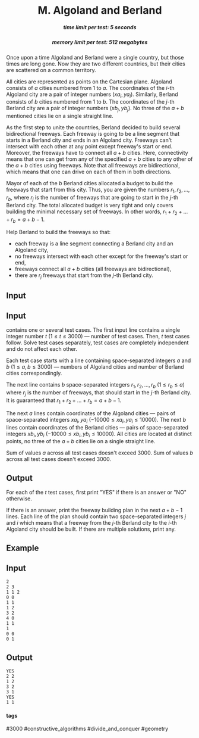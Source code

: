 <h1 style='text-align: center;'> M. Algoland and Berland</h1>

<h5 style='text-align: center;'>time limit per test: 5 seconds</h5>
<h5 style='text-align: center;'>memory limit per test: 512 megabytes</h5>

Once upon a time Algoland and Berland were a single country, but those times are long gone. Now they are two different countries, but their cities are scattered on a common territory.

All cities are represented as points on the Cartesian plane. Algoland consists of $a$ cities numbered from $1$ to $a$. The coordinates of the $i$-th Algoland city are a pair of integer numbers $(xa_i, ya_i)$. Similarly, Berland consists of $b$ cities numbered from $1$ to $b$. The coordinates of the $j$-th Berland city are a pair of integer numbers $(xb_j, yb_j)$. No three of the $a+b$ mentioned cities lie on a single straight line.

As the first step to unite the countries, Berland decided to build several bidirectional freeways. Each freeway is going to be a line segment that starts in a Berland city and ends in an Algoland city. Freeways can't intersect with each other at any point except freeway's start or end. Moreover, the freeways have to connect all $a+b$ cities. Here, connectivity means that one can get from any of the specified $a+b$ cities to any other of the $a+b$ cities using freeways. Note that all freeways are bidirectional, which means that one can drive on each of them in both directions.

Mayor of each of the $b$ Berland cities allocated a budget to build the freeways that start from this city. Thus, you are given the numbers $r_1, r_2, \dots, r_b$, where $r_j$ is the number of freeways that are going to start in the $j$-th Berland city. The total allocated budget is very tight and only covers building the minimal necessary set of freeways. In other words, $r_1+r_2+\dots+r_b=a+b-1$.

Help Berland to build the freeways so that:

* each freeway is a line segment connecting a Berland city and an Algoland city,
* no freeways intersect with each other except for the freeway's start or end,
* freeways connect all $a+b$ cities (all freeways are bidirectional),
* there are $r_j$ freeways that start from the $j$-th Berland city.
## Input

## Input

 contains one or several test cases. The first input line contains a single integer number $t$ ($1 \le t \le 3000$) — number of test cases. Then, $t$ test cases follow. Solve test cases separately, test cases are completely independent and do not affect each other.

Each test case starts with a line containing space-separated integers $a$ and $b$ ($1 \le a, b \le 3000$) — numbers of Algoland cities and number of Berland cities correspondingly.

The next line contains $b$ space-separated integers $r_1, r_2, \dots, r_b$ ($1 \le r_b \le a$) where $r_j$ is the number of freeways, that should start in the $j$-th Berland city. It is guaranteed that $r_1+r_2+\dots+r_b=a+b-1$.

The next $a$ lines contain coordinates of the Algoland cities — pairs of space-separated integers $xa_i, ya_i$ ($-10000 \le xa_i, ya_i \le 10000$). The next $b$ lines contain coordinates of the Berland cities — pairs of space-separated integers $xb_i, yb_i$ ($-10000 \le xb_i, yb_i \le 10000$). All cities are located at distinct points, no three of the $a+b$ cities lie on a single straight line.

Sum of values $a$ across all test cases doesn't exceed $3000$. Sum of values $b$ across all test cases doesn't exceed $3000$.

## Output

For each of the $t$ test cases, first print "YES" if there is an answer or "NO" otherwise.

If there is an answer, print the freeway building plan in the next $a+b-1$ lines. Each line of the plan should contain two space-separated integers $j$ and $i$ which means that a freeway from the $j$-th Berland city to the $i$-th Algoland city should be built. If there are multiple solutions, print any.

## Example

## Input


```
2  
2 3  
1 1 2  
0 0  
1 1  
1 2  
3 2  
4 0  
1 1  
1  
0 0  
0 1  

```
## Output


```
YES  
2 2  
1 2  
3 2  
3 1  
YES  
1 1  

```


#### tags 

#3000 #constructive_algorithms #divide_and_conquer #geometry 